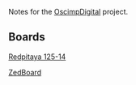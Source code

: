 Notes for the [OscimpDigital](https://github.com/oscimp/OscimpDigital) project.

## Boards

[Redpitaya 125-14](redpitaya_getting_started/index.md)

[ZedBoard](zedboard_getting_started/index.md)
